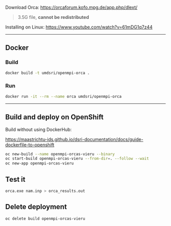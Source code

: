 
Download Orca: https://orcaforum.kofo.mpg.de/app.php/dlext/

> 3.5G file, **cannot be redistributed**

Installing on Linux: https://www.youtube.com/watch?v=61mDG1q7z44

---

## Docker

### Build

```bash
docker build -t umdsri/openmpi-orca .
```

### Run

```bash
docker run -it --rm --name orca umdsri/openmpi-orca
```

---

## Build and deploy on OpenShift

Build without using DockerHub:

https://maastrichtu-ids.github.io/dsri-documentation/docs/guide-dockerfile-to-openshift

```bash
oc new-build --name openmpi-orcas-vieru --binary
oc start-build openmpi-orcas-vieru --from-dir=. --follow --wait
oc new-app openmpi-orcas-vieru
```

## Test it

```bash
orca.exe nam.inp > orca_results.out
```

## Delete deployment

```bash
oc delete build openmpi-orcas-vieru
```

